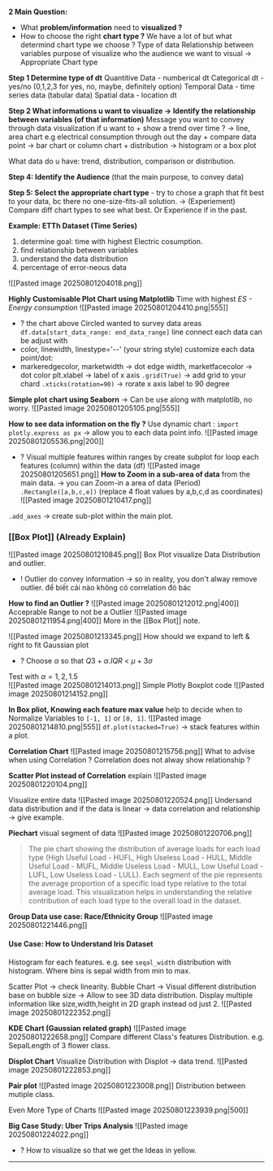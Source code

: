 **2 Main Question:** 
+ What **problem/information** need to **visualized ?** 
+ How to choose the right **chart type ?** 
	We have a lot of but what determind chart type we choose ? 
		Type of data
		Relationship between variables
		purpose of visualize
		who the audience we want to visual
	-> Appropriate Chart type

**Step 1 Determine type of dt** 
Quantitive Data - numberical dt
Categorical dt - yes/no (0,1,2,3 for yes, no, maybe, definitely option)
Temporal Data - time series data (tabular data)
Spatial data - location dt


**Step 2 What informations u want to visualize -> Identify the relationship between variables (of that information)**
Message you want to convey through data visualization 
	if u want to
	+  show a trend over time ? -> line, area chart 
		e.g electrical consumption through out the day
	+ compare data point -> bar chart or column chart
	+ distribution -> histogram or a box plot
	  
What data do u have: trend, distribution, comparison or distribution.

**Step 4: Identify the Audience** (that the main purpose, to convey data)

**Step 5: Select the appropriate chart type** - 
try to chose a graph that fit best to your data, bc there no one-size-fits-all solution. 
-> (Experiement) Compare diff chart types to see what best. Or Experience if in the past.

**Example: ETTh Dataset (Time Series)**
1. determine goal: time with highest Electric cosumption.
2. find relationship between variables
3. understand the data distribution
4. percentage of error-neous data 

![[Pasted image 20250801204018.png]]

**Highly Customisable Plot Chart using Matplotlib** 
Time with highest *ES - Energy consumption*
![[Pasted image 20250801204410.png|555]]
+ ? the chart above Circled wanted to survey data areas
`df.data[start_data_range: end_data_range]`
line connect each data can be adjust with
+ color, linewidth, linestype='--' (your string style)
customize each data point/dot:
+ markeredgecolor, marketwidth -> dot edge width, marketfacecolor -> dot color
plt.xlabel -> label of x axis
`.grid(True)` -> add grid to your chard
`.xticks(rotation=90)` -> rorate x axis label to 90 degree

**Simple plot chart using Seaborn**
-> Can be use along with matplotlib, no worry.
![[Pasted image 20250801205105.png|555]]

**How to see data information on the fly ?**
Use dynamic chart : `import plotly.express as px` -> allow you to each data point info. 
![[Pasted image 20250801205536.png|200]]

+ ? Visual multiple features within ranges
by create subplot for loop each features (column) within the data (df)
![[Pasted image 20250801205651.png]]
**How to Zoom in a sub-area of data** from the main data. -> you can Zoom-in a area of data (Period) 
`.Rectangle([a,b,c,e])` (replace 4 float values by a,b,c,d as coordinates)
![[Pasted image 20250801210417.png]]

`.add_axes` -> create sub-plot within the main plot.

### [[Box Plot]] (Already Explain)
![[Pasted image 20250801210845.png]]
Box Plot visualize Data Distribution and outlier.
+ ! Outlier do convey information -> so in reality, you don't alway remove outlier. 
	để biết cái nào không có correlation đó bác

**How to find an Outlier ?**
![[Pasted image 20250801212012.png|400]]
Acceprable Range to not be a Outlier
![[Pasted image 20250801211954.png|400]]
More in the [[Box Plot]] note.

![[Pasted image 20250801213345.png]]
How should we expand to left & right to fit Gaussian plot
+ ? Choose $\alpha$ so that $Q3 + \alpha . IQR$ < $\mu + 3\sigma$ 

Test with $\alpha = 1,2,1.5$  
![[Pasted image 20250801214013.png]]
Simple Plotly Boxplot code
![[Pasted image 20250801214152.png]]

**In Box pliot, Knowing each feature max value** help to decide when to Normalize Variables to `[-1, 1]` or `[0, 1]`. 
![[Pasted image 20250801214810.png|555]]
`df.plot(stacked=True)` -> stack features within a plot.

**Correlation Chart**
![[Pasted image 20250801215756.png]]
What to advise when using Correlation ? Correlation does not alway show relationship ? 

**Scatter Plot instead of Correlation**
explain
![[Pasted image 20250801220104.png]]

Visualize entire data
![[Pasted image 20250801220524.png]]
Undersand data distribution and if the data is linear -> data correlation and relationship -> give example.

**Piechart**
visual segment of data
![[Pasted image 20250801220706.png]]
>The pie chart showing the distribution of average loads for each load type (High Useful Load - HUFL, High Useless Load - HULL, Middle Useful Load - MUFL, Middle Useless Load - MULL, Low Useful Load - LUFL, Low Useless Load - LULL). Each segment of the pie represents the average proportion of a specific load type relative to the total average load. This visualization helps in understanding the relative contribution of each load type to the overall load in the dataset.


**Group Data use case: Race/Ethnicity Group**
![[Pasted image 20250801221446.png]]

#### Use Case: How to Understand Iris Dataset
Histogram for each features. e.g. see `seqal_width` distribution with histogram. Where bins is sepal width from min to max. 

Scatter Plot -> check linearity.
Bubble Chart -> Visual different distribution base on bubble size -> Allow to see 3D data distribution. Display multiple information like size,width,height in 2D graph instead od just 2.
![[Pasted image 20250801222352.png]]


**KDE Chart (Gaussian related graph)**
![[Pasted image 20250801222658.png]]
Compare different Class's features Distribution. e.g. SepalLength of 3 flower class.

**Displot Chart**
Visualize Distribution with Displot -> data trend.
![[Pasted image 20250801222853.png]]

**Pair plot**
![[Pasted image 20250801223008.png]]
Distribution between mutiple class. 

Even More Type of Charts
![[Pasted image 20250801223939.png|500]]

**Big Case Study: Uber Trips Analysis** 
![[Pasted image 20250801224022.png]]
+ ? How to visualize so that we get the Ideas in yellow.


----


